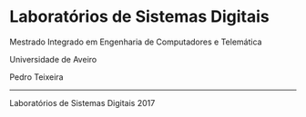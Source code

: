 # Laboratórios de Sistemas Digitais
Mestrado Integrado em Engenharia de Computadores e Telemática

Universidade de Aveiro

Pedro Teixeira

----------------
Laboratórios de Sistemas Digitais 2017
